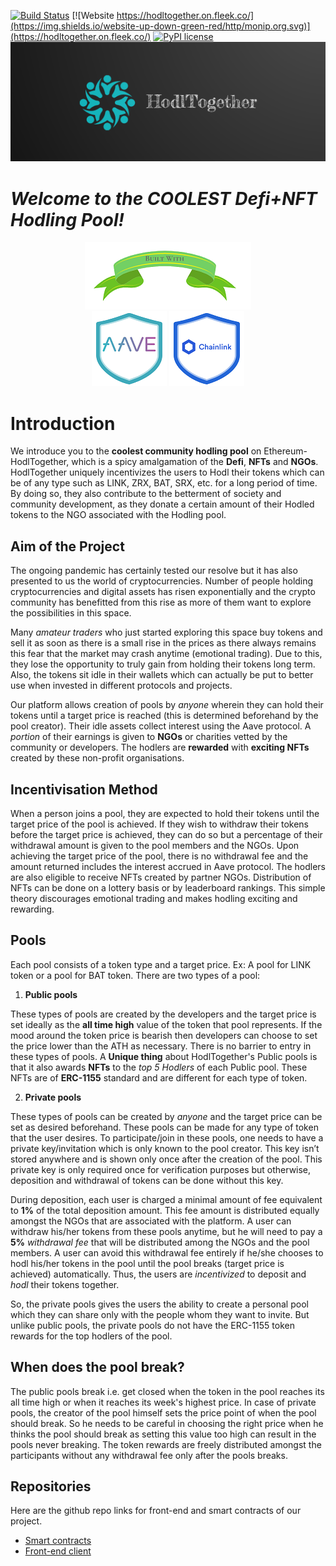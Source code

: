 [![Build Status](https://travis-ci.org/joemccann/dillinger.svg?branch=master)](https://travis-ci.org/joemccann/dillinger) [![Website https://hodltogether.on.fleek.co/](https://img.shields.io/website-up-down-green-red/http/monip.org.svg)](https://hodltogether.on.fleek.co/) [![PyPI license](https://img.shields.io/pypi/l/ansicolortags.svg)](https://pypi.python.org/pypi/ansicolortags/)
<img width="1000" src="./images/HodlTogether-Logo-3-final.png">

# _Welcome to the COOLEST Defi+NFT Hodling Pool!_

<p align = center>
<img src= "./images/built-with.png">
<br>
<img src="./images/aave-final-trans.png">
<img src="./images/chainlink-final-trans.png">
</p>

# Introduction
We introduce you to the __coolest community hodling pool__ on Ethereum- HodlTogether, which is a spicy amalgamation of the __Defi__, __NFTs__ and __NGOs__. HodlTogether uniquely incentivizes the users to Hodl their tokens which can be of any type such as LINK, ZRX, BAT, SRX, etc. for a long period of time. By doing so, they also contribute to the betterment of society and community development, as they donate a certain amount of their Hodled tokens to the NGO associated with the Hodling pool.

## Aim of the Project
The ongoing pandemic has certainly tested our resolve but it has also presented to us the world of cryptocurrencies. Number of people holding cryptocurrencies and digital assets has risen exponentially and the crypto community has benefitted from this rise as more of them want to explore the possibilities in this space. 

Many *amateur traders* who just started exploring this space buy tokens and sell it as soon as there is a small rise in the prices as there always remains this fear that the market may crash anytime (emotional trading). Due to this, they lose the opportunity to truly gain from holding their tokens long term. Also, the tokens sit idle in their wallets which can actually be put to better use when invested in different protocols and projects.

Our platform allows creation of pools by *anyone* wherein they can hold their tokens until a target price is reached (this is determined beforehand by the pool creator). Their idle assets collect interest using the Aave protocol. A *portion* of their earnings is given to __NGOs__ or charities vetted by the community or developers. The hodlers are __rewarded__ with __exciting NFTs__ created by these non-profit organisations.

## Incentivisation Method

When a person joins a pool, they are expected to hold their tokens until the target price of the pool is achieved. If they wish to withdraw their tokens before the target price is achieved, they can do so but a percentage of their withdrawal amount is given to the pool members and the NGOs. Upon achieving the target price of the pool, there is no withdrawal fee and the amount returned includes the interest accrued in Aave protocol. The hodlers are also eligible to receive NFTs created by partner NGOs. Distribution of NFTs can be done on a lottery basis or by leaderboard rankings. This simple theory discourages emotional trading and makes hodling exciting and rewarding.

## Pools

Each pool consists of a token type and a target price. Ex: A pool for LINK token or a pool for BAT token. There are two types of a pool:

1. __Public pools__

These types of pools are created by the developers and the target price is set ideally as the __all time high__ value of the token that pool represents. If the mood around the token price is bearish then developers can choose to set the price lower than the ATH as necessary. There is no barrier to entry in these types of pools. A __Unique thing__ about HodlTogether's Public pools is that it also awards __NFTs__ to the *top 5 Hodlers* of each Public pool. These NFTs are of __ERC-1155__ standard and are different for each type of token.

2. __Private pools__

These types of pools can be created by *anyone* and the target price can be set as desired beforehand. These pools can be made for any type of token that the user desires. To participate/join in these pools, one needs to have a private key/invitation which is only known to the pool creator. This key isn’t stored anywhere and is shown only once after the creation of the pool. This private key is only required once for verification purposes but otherwise, deposition and withdrawal of tokens can be done without this key.  

During deposition, each user is charged a minimal amount of fee equivalent to __1%__ of the total deposition amount. This fee amount is distributed equally amongst the NGOs that are associated with the platform. A user can withdraw his/her tokens from these pools anytime, but he will need to pay a __5%__ *withdrawal fee* that will be distributed among the NGOs and the pool members. A user can avoid this withdrawal fee entirely if he/she chooses to hodl his/her tokens in the pool until the pool breaks (target price is achieved) automatically. Thus, the users are *incentivized* to deposit and *hodl* their tokens together.

So, the private pools gives the users the ability to create a personal pool which they can share only with the people whom they want to invite. But unlike public pools, the private pools do not have the ERC-1155 token rewards for the top hodlers of the pool.  

## When does the pool break?
The public pools break i.e. get closed when the token in the pool reaches its all time high or when it reaches its week's highest price. In case of private pools, the creator of the pool himself sets the price point of when the pool should break. So he needs to be careful in choosing the right price when he thinks the pool should break as setting this value too high can result in the  pools never breaking. The token rewards are freely distributed amongst the participants without any withdrawal fee only after the pools breaks.
## Repositories
 Here are the github repo links for front-end and smart contracts of our project.
 - [Smart contracts](https://github.com/chainGers-2021/our-contracts)
 - [Front-end client](https://github.com/chainGers-2021/frontend-client)
